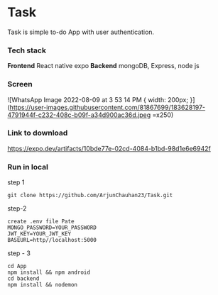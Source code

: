 # Task

Task is simple to-do App with user authentication.

### Tech stack

**Frontend**
React native expo
**Backend** mongoDB, Express, node js

### Screen
 
![WhatsApp Image 2022-08-09 at 3 53 14 PM { width: 200px; }](https://user-images.githubusercontent.com/81867699/183628197-4791944f-c232-408c-b09f-a34d900ac36d.jpeg =x250)



### Link to download

https://expo.dev/artifacts/10bde77e-02cd-4084-b1bd-98d1e6e6942f

### Run in local

step 1

``git clone https://github.com/ArjunChauhan23/Task.git``

step-2

```
create .env file Pate
MONGO_PASSWORD=YOUR_PASSWORD
JWT_KEY=YOUR_JWT_KEY
BASEURL=http//localhost:5000
```

step - 3

````
cd App 
npm install && npm android
cd backend 
npm install && nodemon 
````
